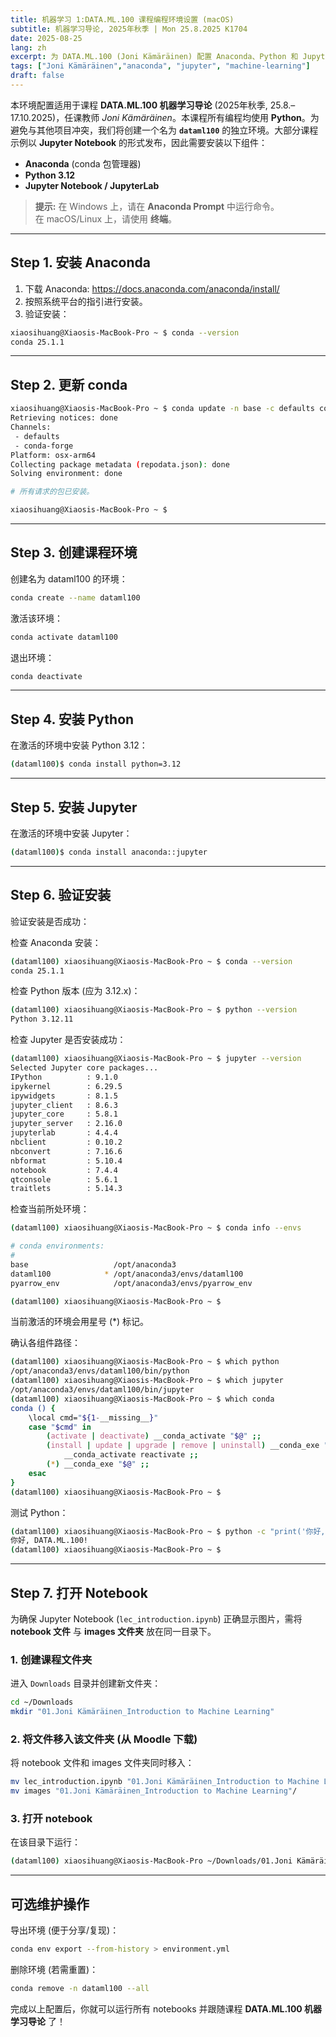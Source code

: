 ```yaml
---
title: 机器学习 1:DATA.ML.100 课程编程环境设置 (macOS)
subtitle: 机器学习导论, 2025年秋季 | Mon 25.8.2025 K1704
date: 2025-08-25
lang: zh
excerpt: 为 DATA.ML.100 (Joni Kämäräinen) 配置 Anaconda、Python 和 Jupyter 的分步说明。
tags: ["Joni Kämäräinen","anaconda", "jupyter", "machine-learning"]
draft: false
---
```


本环境配置适用于课程 **DATA.ML.100 机器学习导论** (2025年秋季, 25.8.–17.10.2025)，任课教师 *Joni Kämäräinen*。本课程所有编程均使用 **Python**。为避免与其他项目冲突，我们将创建一个名为 **`dataml100`** 的独立环境。大部分课程示例以 **Jupyter Notebook** 的形式发布，因此需要安装以下组件：

- **Anaconda** (conda 包管理器)  
- **Python 3.12**  
- **Jupyter Notebook / JupyterLab**

> **提示:** 在 Windows 上，请在 **Anaconda Prompt** 中运行命令。  
> 在 macOS/Linux 上，请使用 **终端**。

---


## Step 1. 安装 Anaconda

1. 下载 Anaconda: <https://docs.anaconda.com/anaconda/install/>
2. 按照系统平台的指引进行安装。
3. 验证安装：

```bash
xiaosihuang@Xiaosis-MacBook-Pro ~ $ conda --version
conda 25.1.1
```

---

## Step 2. 更新 conda

```bash
xiaosihuang@Xiaosis-MacBook-Pro ~ $ conda update -n base -c defaults conda
Retrieving notices: done
Channels:
 - defaults
 - conda-forge
Platform: osx-arm64
Collecting package metadata (repodata.json): done
Solving environment: done

# 所有请求的包已安装。

xiaosihuang@Xiaosis-MacBook-Pro ~ $ 
```

---

## Step 3. 创建课程环境

创建名为 dataml100 的环境：

```bash
conda create --name dataml100
```

激活该环境：

```bash
conda activate dataml100
```

退出环境：
```bash
conda deactivate
```
---

## Step 4. 安装 Python

在激活的环境中安装 Python 3.12：
```bash
(dataml100)$ conda install python=3.12
```

---

## Step 5. 安装 Jupyter

在激活的环境中安装 Jupyter：

```bash
(dataml100)$ conda install anaconda::jupyter
```
---


## Step 6. 验证安装

验证安装是否成功：

检查 Anaconda 安装：
```bash
(dataml100) xiaosihuang@Xiaosis-MacBook-Pro ~ $ conda --version
conda 25.1.1

```

检查 Python 版本 (应为 3.12.x)：
```bash
(dataml100) xiaosihuang@Xiaosis-MacBook-Pro ~ $ python --version
Python 3.12.11
```

检查 Jupyter 是否安装成功：
```bash
(dataml100) xiaosihuang@Xiaosis-MacBook-Pro ~ $ jupyter --version
Selected Jupyter core packages...
IPython          : 9.1.0
ipykernel        : 6.29.5
ipywidgets       : 8.1.5
jupyter_client   : 8.6.3
jupyter_core     : 5.8.1
jupyter_server   : 2.16.0
jupyterlab       : 4.4.4
nbclient         : 0.10.2
nbconvert        : 7.16.6
nbformat         : 5.10.4
notebook         : 7.4.4
qtconsole        : 5.6.1
traitlets        : 5.14.3
```

检查当前所处环境：
```bash
(dataml100) xiaosihuang@Xiaosis-MacBook-Pro ~ $ conda info --envs

# conda environments:
#
base                   /opt/anaconda3
dataml100            * /opt/anaconda3/envs/dataml100 
pyarrow_env            /opt/anaconda3/envs/pyarrow_env

(dataml100) xiaosihuang@Xiaosis-MacBook-Pro ~ $ 
```
当前激活的环境会用星号 (*) 标记。


确认各组件路径：
```bash
(dataml100) xiaosihuang@Xiaosis-MacBook-Pro ~ $ which python
/opt/anaconda3/envs/dataml100/bin/python
(dataml100) xiaosihuang@Xiaosis-MacBook-Pro ~ $ which jupyter
/opt/anaconda3/envs/dataml100/bin/jupyter
(dataml100) xiaosihuang@Xiaosis-MacBook-Pro ~ $ which conda
conda () {
	\local cmd="${1-__missing__}"
	case "$cmd" in
		(activate | deactivate) __conda_activate "$@" ;;
		(install | update | upgrade | remove | uninstall) __conda_exe "$@" || \return
			__conda_activate reactivate ;;
		(*) __conda_exe "$@" ;;
	esac
}
(dataml100) xiaosihuang@Xiaosis-MacBook-Pro ~ $ 
```

测试 Python：
```bash
(dataml100) xiaosihuang@Xiaosis-MacBook-Pro ~ $ python -c "print('你好, DATA.ML.100!')"
你好, DATA.ML.100!
(dataml100) xiaosihuang@Xiaosis-MacBook-Pro ~ $ 
```


---

## Step 7. 打开 Notebook

为确保 Jupyter Notebook (`lec_introduction.ipynb`) 正确显示图片，需将 **notebook 文件** 与 **images 文件夹** 放在同一目录下。

### 1. 创建课程文件夹
进入 `Downloads` 目录并创建新文件夹：

```bash
cd ~/Downloads
mkdir "01.Joni Kämäräinen_Introduction to Machine Learning"
```

### 2. 将文件移入该文件夹 (从 Moodle 下载)
将 notebook 文件和 images 文件夹同时移入：
```bash
mv lec_introduction.ipynb "01.Joni Kämäräinen_Introduction to Machine Learning"/
mv images "01.Joni Kämäräinen_Introduction to Machine Learning"/
```

### 3. 打开 notebook
在该目录下运行：
```bash
(dataml100) xiaosihuang@Xiaosis-MacBook-Pro ~/Downloads/01.Joni Kämäräinen_Introduction to Machine Learning  $ jupyter notebook lec_introduction.ipynb
```

---

## 可选维护操作

导出环境 (便于分享/复现)：

```bash
conda env export --from-history > environment.yml
```

删除环境 (若需重置)：

```bash
conda remove -n dataml100 --all
```

完成以上配置后，你就可以运行所有 notebooks 并跟随课程 **DATA.ML.100 机器学习导论** 了！
